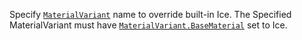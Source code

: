 Specify [`MaterialVariant`](https://create.roblox.com/docs/reference/engine/classes/MaterialVariant) name to override built-in Ice. The
Specified MaterialVariant must have [`MaterialVariant.BaseMaterial`](https://create.roblox.com/docs/reference/engine/classes/MaterialVariant#BaseMaterial)
set to Ice.